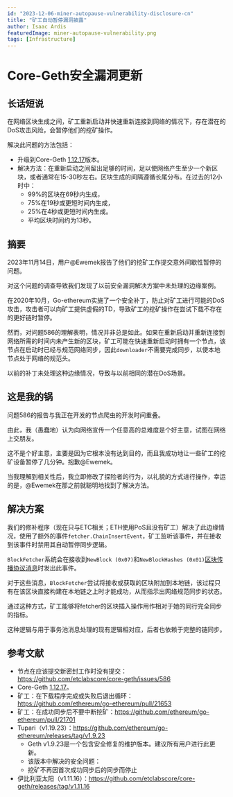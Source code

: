 ```yaml
---
id: "2023-12-06-miner-autopause-vulnerability-disclosure-cn"
title: "矿工自动暂停漏洞披露"
author: Isaac Ardis
featuredImage: miner-autopause-vulnerability.png
tags: [Infrastructure]
---
```


# Core-Geth安全漏洞更新

## 长话短说

在网络区块生成之间，矿工重新启动并快速重新连接到网络的情况下，存在潜在的DoS攻击风险，会暂停他们的挖矿操作。

解决此问题的方法包括：

- 升级到Core-Geth [1.12.17](https://github.com/etclabscore/core-geth/releases/tag/v1.12.17)版本。
- 解决方法：在重新启动之间留出足够的时间，足以使网络产生至少一个新区块，或者通常在15-30秒左右。区块生成的间隔遵循长尾分布。在过去的12小时中：
  + 99%的区块在69秒内生成，
  + 75%在19秒或更短时间内生成，
  + 25%在4秒或更短时间内生成。
  + 平均区块时间约为13秒。

## 摘要

2023年11月14日，用户@Ewemek报告了他们的挖矿工作提交意外间歇性暂停的问题。

对这个问题的调查导致我们发现了以前安全漏洞解决方案中未处理的边缘案例。

在2020年10月，Go-ethereum实施了一个安全补丁，防止对矿工进行可能的DoS攻击，攻击者可以向矿工提供虚假的TD，导致矿工的挖矿操作在尝试下载不存在的更好链时暂停。

然而，对问题586的理解表明，情况并非总是如此。如果在重新启动并重新连接到网络所需的时间内未产生新的区块，矿工可能在快速重新启动时拥有一个节点，该节点在启动时已经与规范网络同步，因此`downloader`不需要完成同步，以使本地节点处于网络的规范头。

以前的补丁未处理这种边缘情况，导致与以前相同的潜在DoS场景。

## 这是我的锅

问题586的报告与我正在开发的节点爬虫的开发时间重叠。

由此，我（愚蠢地）认为向网络宣传一个任意高的总难度是个好主意，试图在网络上交朋友。

这不是个好主意，主要是因为它根本没有达到目的，而且我成功地让一些矿工的挖矿设备暂停了几分钟。抱歉@Ewemek。

当我理解到相关性后，我立即修改了探险者的行为，以礼貌的方式进行操作，幸运的是，@Ewemek在那之前就聪明地找到了解决方法。

## 解决方案

我们的修补程序（现在只与ETC相关；ETH使用PoS且没有矿工）解决了此边缘情况，使用了额外的事件`fetcher.ChainInsertEvent`，矿工监听该事件，并在接收到该事件时禁用其自动暂停同步逻辑。

`BlockFetcher`系统会在接收到`NewBlock (0x07)`和`NewBlockHashes (0x01)`[区块传播协议消息](https://github.com/ethereum/devp2p/blob/master/caps/eth.md#block-propagation)时发出此事件。

对于这些消息，`BlockFetcher`尝试将接收或获取的区块附加到本地链，该过程只有在该区块直接构建在本地链之上时才能成功，从而指示出网络规范同步的状态。

通过这种方式，矿工能够将fetcher的区块插入操作用作相对于她的同行完全同步的指标。

这种逻辑与用于事务池消息处理的现有逻辑相对应，后者也依赖于完整的链同步。

## 参考文献

- 节点在应该提交新密封工作时没有提交：https://github.com/etclabscore/core-geth/issues/586
- Core-Geth [1.12.17](https://github.com/etclabscore/core-geth/releases/tag/v1.12.17)。
- 矿工：在下载程序完成或失败后退出循环：https://github.com/ethereum/go-ethereum/pull/21653
- 矿工：在成功同步后不要中断挖矿：https://github.com/ethereum/go-ethereum/pull/21701
- Tupari（v1.19.23）：https://github.com/ethereum/go-ethereum/releases/tag/v1.9.23
  + Geth v1.9.23是一个包含安全修复的维护版本。建议所有用户进行此更新。
  + 该版本中解决的安全问题：
  + 挖矿不再因首次成功同步后的同步而停止
- 伊比利亚太阳（v1.11.16）：https://github.com/etclabscore/core-geth/releases/tag/v1.11.16
